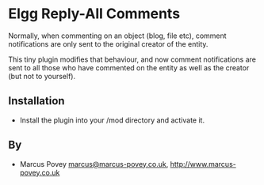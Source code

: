 Elgg Reply-All Comments
=======================

Normally, when commenting on an object (blog, file etc), comment notifications are only sent to the original creator of the entity.

This tiny plugin modifies that behaviour, and now comment notifications are sent to all those who have commented on the entity as well as the creator (but not to yourself).

Installation
------------

 * Install the plugin into your /mod directory and activate it.

By
--
 * Marcus Povey <marcus@marcus-povey.co.uk>, http://www.marcus-povey.co.uk
